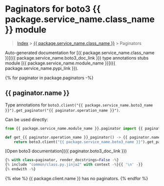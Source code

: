 # Paginators for boto3 {{ package.service_name.class_name }} module

> [Index](../README.md) > [{{ package.service_name.class_name }}](./README.md) > Paginators

Auto-generated documentation for [{{ package.service_name.class_name }}]({{ package.service_name.boto3_doc_link }})
type annotations stubs module [{{ package.service_name.module_name }}]({{ package.service_name.pypi_link }}).

{% for paginator in package.paginators -%}
## {{ paginator.name }}

Type annotations for `boto3.client("{{ package.service_name.boto3_name }}").get_paginator("{{ paginator.operation_name }}")`.

Can be used directly:

```python
from {{ package.service_name.module_name }}.paginator import {{ paginator.name }}

def get_{{ paginator.operation_name }}_paginator() -> {{ paginator.name }}:
    return boto3.client("{{ package.service_name.boto3_name }}").get_paginator("{{ paginator.operation_name }}")
```

[Open boto3 documentation]({{ paginator.boto3_doc_link }})

```python
{% with class=paginator, render_docstrings=False -%}
{% include "common/class.py.jinja2" with context -%}{{ '\n' -}}
{% endwith -%}
```
{% else %}
{{ package.client.name }} has no paginators.
{% endfor %}
